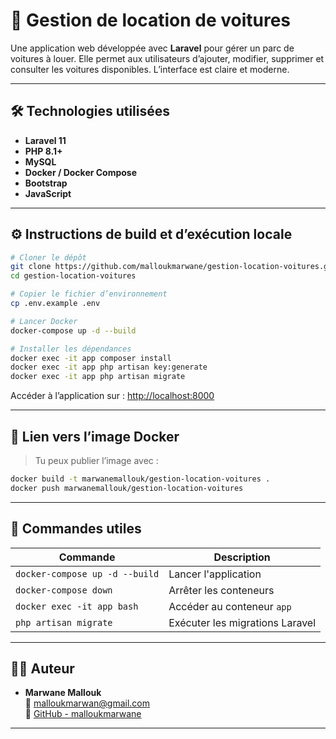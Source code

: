 # 🚗 Gestion de location de voitures

Une application web développée avec **Laravel** pour gérer un parc de voitures à louer. Elle permet aux utilisateurs d’ajouter, modifier, supprimer et consulter les voitures disponibles. L’interface est claire et moderne.

---

## 🛠️ Technologies utilisées

- **Laravel 11**
- **PHP 8.1+**
- **MySQL**
- **Docker / Docker Compose**
- **Bootstrap**
- **JavaScript**

---

## ⚙️ Instructions de build et d’exécution locale

```bash
# Cloner le dépôt
git clone https://github.com/malloukmarwane/gestion-location-voitures.git
cd gestion-location-voitures

# Copier le fichier d’environnement
cp .env.example .env

# Lancer Docker
docker-compose up -d --build

# Installer les dépendances
docker exec -it app composer install
docker exec -it app php artisan key:generate
docker exec -it app php artisan migrate

```

Accéder à l’application sur : [http://localhost:8000](http://localhost:8000)

---

## 🐳 Lien vers l’image Docker

> Tu peux publier l’image avec :

```bash
docker build -t marwanemallouk/gestion-location-voitures .
docker push marwanemallouk/gestion-location-voitures
```

---

## 🧰 Commandes utiles

| Commande                              | Description                             |
|--------------------------------------|-----------------------------------------|
| `docker-compose up -d --build`       | Lancer l'application                    |
| `docker-compose down`                | Arrêter les conteneurs                  |
| `docker exec -it app bash`           | Accéder au conteneur `app`              |
| `php artisan migrate`                | Exécuter les migrations Laravel         |

---

## 👨‍💻 Auteur

- **Marwane Mallouk**  
📧 malloukmarwan@gmail.com  
🔗 [GitHub - malloukmarwane](https://github.com/malloukmarwane)

---

